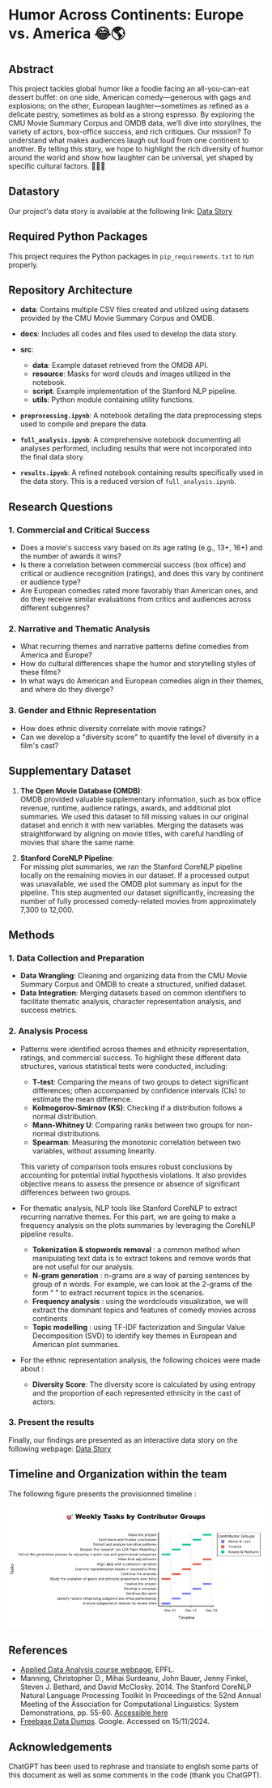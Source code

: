 # Humor Across Continents: Europe vs. America 😂🌎

## Abstract
This project tackles global humor like a foodie facing an all-you-can-eat dessert buffet: on one side, American comedy—generous with gags and explosions; on the other, European laughter—sometimes as refined as a delicate pastry, sometimes as bold as a strong espresso. By exploring the CMU Movie Summary Corpus and OMDB data, we’ll dive into storylines, the variety of actors, box-office success, and rich critiques. Our mission? To understand what makes audiences laugh out loud from one continent to another. By telling this story, we hope to highlight the rich diversity of humor around the world and show how laughter can be universal, yet shaped by specific cultural factors. 🤹‍♀🍰

## Datastory
Our project's data story is available at the following link: [Data Story](https://epfl-ada.github.io/ada-2024-project-fadadudata2024/)

## Required Python Packages

This project requires the Python packages in `pip_requirements.txt` to run properly.

## Repository Architecture

- **data**: Contains multiple CSV files created and utilized using datasets provided by the CMU Movie Summary Corpus and OMDB.

- **docs**: Includes all codes and files used to develop the data story.

- **src**:  
  - **data**: Example dataset retrieved from the OMDB API.  
  - **resource**: Masks for word clouds and images utilized in the notebook.  
  - **script**: Example implementation of the Stanford NLP pipeline.  
  - **utils**: Python module containing utility functions.  

- **`preprocessing.ipynb`**: A notebook detailing the data preprocessing steps used to compile and prepare the data.

- **`full_analysis.ipynb`**: A comprehensive notebook documenting all analyses performed, including results that were not incorporated into the final data story.

- **`results.ipynb`**: A refined notebook containing results specifically used in the data story. This is a reduced version of `full_analysis.ipynb`.



## Research Questions

### 1. Commercial and Critical Success
- Does a movie's success vary based on its age rating (e.g., 13+, 16+) and the number of awards it wins?
- Is there a correlation between commercial success (box office) and critical or audience recognition (ratings), and does this vary by continent or audience type?
- Are European comedies rated more favorably than American ones, and do they receive similar evaluations from critics and audiences across different subgenres?

### 2. Narrative and Thematic Analysis
- What recurring themes and narrative patterns define comedies from America and Europe?
- How do cultural differences shape the humor and storytelling styles of these films?
- In what ways do American and European comedies align in their themes, and where do they diverge?

### 3. Gender and Ethnic Representation
- How does ethnic diversity correlate with movie ratings?
- Can we develop a "diversity score" to quantify the level of diversity in a film's cast?

## Supplementary Dataset

1. **The Open Movie Database (OMDB)**:  
   OMDB provided valuable supplementary information, such as box office revenue, runtime, audience ratings, awards, and additional plot summaries. We used this dataset to fill missing values in our original dataset and enrich it with new variables. Merging the datasets was straightforward by aligning on movie titles, with careful handling of movies that share the same name.

2. **Stanford CoreNLP Pipeline**:  
   For missing plot summaries, we ran the Stanford CoreNLP pipeline locally on the remaining movies in our dataset. If a processed output was unavailable, we used the OMDB plot summary as input for the pipeline. This step augmented our dataset significantly, increasing the number of fully processed comedy-related movies from approximately 7,300 to 12,000.

## Methods
### 1. Data Collection and Preparation
   - **Data Wrangling**: Cleaning and organizing data from the CMU Movie Summary Corpus and OMDB to create a structured, unified dataset.
   - **Data Integration**: Merging datasets based on common identifiers to facilitate thematic analysis, character representation analysis, and success metrics.

### 2. Analysis Process
 - Patterns were identified across themes and ethnicity representation, ratings, and commercial success. To highlight these different data structures, various statistical tests were conducted, including:
   - **T-test**: Comparing the means of two groups to detect significant differences; often accompanied by confidence intervals (CIs) to estimate the mean difference.
   - **Kolmogorov-Smirnov (KS)**: Checking if a distribution follows a normal distribution.
   - **Mann-Whitney U**: Comparing ranks between two groups for non-normal distributions.
   - **Spearman**: Measuring the monotonic correlation between two variables, without assuming linearity.

   This variety of comparison tools ensures robust conclusions by accounting for potential initial hypothesis violations. It also provides objective means to assess the presence or absence of significant differences between two groups.
    

 -  For thematic analysis, NLP tools like Stanford CoreNLP to extract recurring narrative themes. For this part, we are going to make a frequency analysis on the plots summaries by leveraging the CoreNLP pipeline results.
    - **Tokenization & stopwords removal** : a common method when manipulating text data is to extract tokens and remove words that are not useful for our analysis.
    - **N-gram generation** : n-grams are a way of parsing sentences by group of n words. For example, we can look at the 2-grams of the form “<verb> <any other word>” to extract recurrent topics in the scenarios.
    - **Frequency analysis** : using the wordclouds visualization, we will extract the dominant topics and features of comedy movies across continents
    - **Topic modelling** : using TF-IDF factorization and Singular Value Decomposition (SVD) to identify key themes in European and American plot summaries.

 - For the ethnic representation analysis, the following choices were made about :
    - **Diversity Score**: The diversity score is calculated by using entropy and the proportion of each represented ethnicity in the cast of actors. 

### 3. Present the results

Finally, our findings are presented as an interactive data story on the following webpage: [Data Story](https://epfl-ada.github.io/ada-2024-project-fadadudata2024/)


## Timeline and Organization within the team

The following figure presents the provisionned timeline :

![Timeline](src/ressource/timeline.jpeg)


## References

 - [Applied Data Analysis course webpage](https://epfl-ada.github.io/teaching/fall2024/cs401/), EPFL.
 - Manning, Christopher D., Mihai Surdeanu, John Bauer, Jenny Finkel, Steven J. Bethard, and David McClosky. 2014. The Stanford CoreNLP Natural Language Processing Toolkit In Proceedings of the 52nd Annual Meeting of the Association for Computational Linguistics: System Demonstrations, pp. 55-60. [Accessible here](https://stanfordnlp.github.io/CoreNLP/)
 - [Freebase Data Dumps](https://developers.google.com/freebase/data). Google. Accessed on 15/11/2024.

## Acknowledgements

ChatGPT has been used to rephrase and translate to english some parts of this document as well as some comments in the code (thank you ChatGPT).